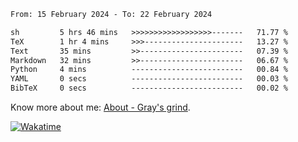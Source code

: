 <!--START_SECTION:waka-->

```txt
From: 15 February 2024 - To: 22 February 2024

sh         5 hrs 46 mins   >>>>>>>>>>>>>>>>>>-------   71.77 %
TeX        1 hr 4 mins     >>>----------------------   13.27 %
Text       35 mins         >>-----------------------   07.39 %
Markdown   32 mins         >>-----------------------   06.67 %
Python     4 mins          -------------------------   00.84 %
YAML       0 secs          -------------------------   00.03 %
BibTeX     0 secs          -------------------------   00.02 %
```

<!--END_SECTION:waka-->

<!-- [![grayxu's github stats](https://github-readme-stats.vercel.app/api?username=grayxu&count_private=true&show_icons=true)](https://github.com/grayxu) -->

Know more about me: [About - Gray's grind](https://www.grayxu.cn/).
<p align="left">
  <a href="https://wakatime.com/@grayxu" target="_blank">
    <img alt="Wakatime" src="https://wakatime.com/badge/user/c69eb31e-43a1-463f-8968-c3449e386f57.svg"/>
  </a>
</p>

